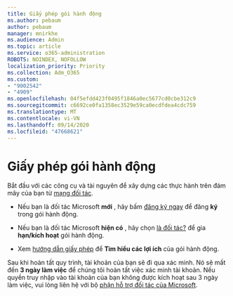 ```yaml
---
title: Giấy phép gói hành động
ms.author: pebaum
author: pebaum
manager: mnirkhe
ms.audience: Admin
ms.topic: article
ms.service: o365-administration
ROBOTS: NOINDEX, NOFOLLOW
localization_priority: Priority
ms.collection: Adm_O365
ms.custom:
- "9002542"
- "4909"
ms.openlocfilehash: 04f5efdd423f0495f1846a0ec5677cd0cbe312c9
ms.sourcegitcommit: c6692ce0fa1358ec3529e59ca0ecdfdea4cdc759
ms.translationtype: MT
ms.contentlocale: vi-VN
ms.lasthandoff: 09/14/2020
ms.locfileid: "47668621"
---
```

# <a name="action-pack-licenses"></a>Giấy phép gói hành động

Bắt đầu với các công cụ và tài nguyên để xây dựng các thực hành trên đám mây của bạn từ [mạng đối tác](https://aka.ms/MPNActionPack).

- Nếu bạn là đối tác Microsoft **mới** , hãy bấm [đăng ký ngay](https://aka.ms/MPNActionPackNew) để đăng **ký** trong gói hành động.

- Nếu bạn là đối tác Microsoft **hiện có** , hãy chọn [là đối tác?](https://aka.ms/MPNActionPackExisting) để gia **hạn/kích hoạt** gói hành động. 

- Xem [hướng dẫn giấy phép](https://aka.ms/MPNActionPackGuide) để **Tìm hiểu các lợi ích** của gói hành động. 

Sau khi hoàn tất quy trình, tài khoản của bạn sẽ đi qua xác minh. Nó sẽ mất đến **3 ngày làm việc** để chúng tôi hoàn tất việc xác minh tài khoản. Nếu quyền truy nhập vào tài khoản của bạn không được kích hoạt sau 3 ngày làm việc, vui lòng liên hệ với bộ [phận hỗ trợ đối tác của Microsoft](https://aka.ms/MPNActionPackSupport). 
